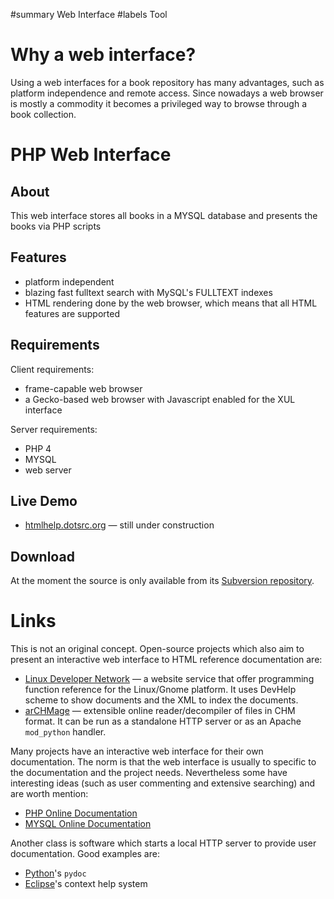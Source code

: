 ﻿#summary Web Interface
#labels Tool

# Why a web interface? #

Using a web interfaces for a book repository has many advantages, such as platform independence and remote access. Since nowadays a web browser is mostly a commodity it becomes a privileged way to browse through a book collection.

# PHP Web Interface #

## About ##

This web interface stores all books in a MYSQL database and presents the books via PHP scripts

## Features ##

  * platform independent
  * blazing fast fulltext search with MySQL's FULLTEXT indexes
  * HTML rendering done by the web browser, which means that all HTML features are supported

## Requirements ##

Client requirements:

  * frame-capable web browser
  * a Gecko-based web browser with Javascript enabled for the XUL interface

Server requirements:

  * PHP 4
  * MYSQL
  * web server

## Live Demo ##

  * [htmlhelp.dotsrc.org](http://htmlhelp.dotsrc.org/) — still under construction

## Download ##

At the moment the source is only available from its [Subversion repository](http://htmlhelp.googlecode.com/svn/trunk/phphtmlhelp/).


# Links #

This is not an original concept. Open-source projects which also aim to present an interactive web interface to HTML reference documentation are:

  * [Linux Developer Network](http://lidn.sourceforge.net/) — a website service that offer programming function reference for the Linux/Gnome platform. It uses DevHelp scheme to show documents and the XML to index the documents.
  * [arCHMage](http://archmage.sourceforge.net/) — extensible online reader/decompiler of files in CHM format. It can be run as a standalone HTTP server or as an Apache `mod_python` handler.

Many projects have an interactive web interface for their own documentation. The norm is that the web interface is usually to specific to the documentation and the project needs. Nevertheless some have interesting ideas (such as user commenting and extensive searching) and are worth mention:

  * [PHP Online Documentation](http://www.php.net/manual/en/)
  * [MYSQL Online Documentation](http://www.mysql.com/doc/en/)

Another class is software which starts a local HTTP server to provide user documentation. Good examples are:

  * [Python](http://www.python.org/)'s `pydoc`
  * [Eclipse](http://www.eclise.org/)'s context help system